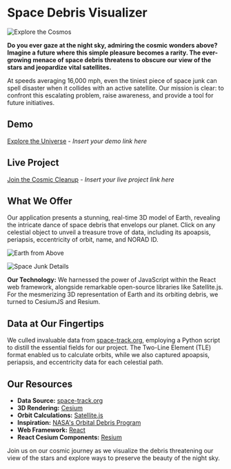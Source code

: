# Space Debris Visualizer

![Explore the Cosmos](https://user-images.githubusercontent.com/18373185/135788011-ccd0d816-943e-4dde-bd9e-76f50abdfa40.png)

**Do you ever gaze at the night sky, admiring the cosmic wonders above? Imagine a future where this simple pleasure becomes a rarity. The ever-growing menace of space debris threatens to obscure our view of the stars and jeopardize vital satellites.**

At speeds averaging 16,000 mph, even the tiniest piece of space junk can spell disaster when it collides with an active satellite. Our mission is clear: to confront this escalating problem, raise awareness, and provide a tool for future initiatives.

## Demo

[Explore the Universe](#) - *Insert your demo link here*

## Live Project

[Join the Cosmic Cleanup](#) - *Insert your live project link here*

## What We Offer

Our application presents a stunning, real-time 3D model of Earth, revealing the intricate dance of space debris that envelops our planet. Click on any celestial object to unveil a treasure trove of data, including its apoapsis, periapsis, eccentricity of orbit, name, and NORAD ID.

![Earth from Above](https://user-images.githubusercontent.com/18373185/135787252-d4873699-bc5f-4f78-8f49-0e9af52db283.png)

![Space Junk Details](https://user-images.githubusercontent.com/18373185/135787265-b9dcb0d5-8901-4887-81f7-eb2970fe5018.png)

**Our Technology:** We harnessed the power of JavaScript within the React web framework, alongside remarkable open-source libraries like Satellite.js. For the mesmerizing 3D representation of Earth and its orbiting debris, we turned to CesiumJS and Resium.

## Data at Our Fingertips

We culled invaluable data from [space-track.org](https://www.space-track.org/documentation#/api), employing a Python script to distill the essential fields for our project. The Two-Line Element (TLE) format enabled us to calculate orbits, while we also captured apoapsis, periapsis, and eccentricity data for each celestial path.

## Our Resources

- **Data Source:** [space-track.org](https://www.space-track.org/documentation#/api)
- **3D Rendering:** [Cesium](https://cesium.com/)
- **Orbit Calculations:** [Satellite.js](https://github.com/shashwatak/satellite-js)
- **Inspiration:** [NASA's Orbital Debris Program](https://www.nasa.gov/mission_pages/station/news/orbital_debris.html)
- **Web Framework:** [React](https://reactjs.org/)
- **React Cesium Components:** [Resium](https://resium.reearth.io/)

Join us on our cosmic journey as we visualize the debris threatening our view of the stars and explore ways to preserve the beauty of the night sky.
